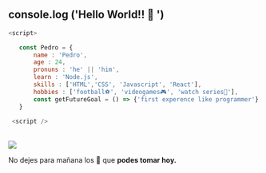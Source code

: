  ##  console.log ('Hello World!! 👋 ')
 
 ```js
 <script>
 
    const Pedro = {
        name : 'Pedro',
        age : 24,
        pronuns : 'he' || 'him',
        learn : 'Node.js',
        skills : ['HTML','CSS', 'Javascript', 'React'],
        hobbies : ['football⚽', 'videogames🎮', 'watch series🍿'], 
        const getFutureGoal = () => {'first experence like programmer'}
    }
    
  <script />
 
 ```
 
 <br>
 <img src="https://www.codewars.com/users/pedrojrb/badges/small" />
 <br>


 No dejes para mañana los 🧉 que __podes tomar hoy.__
